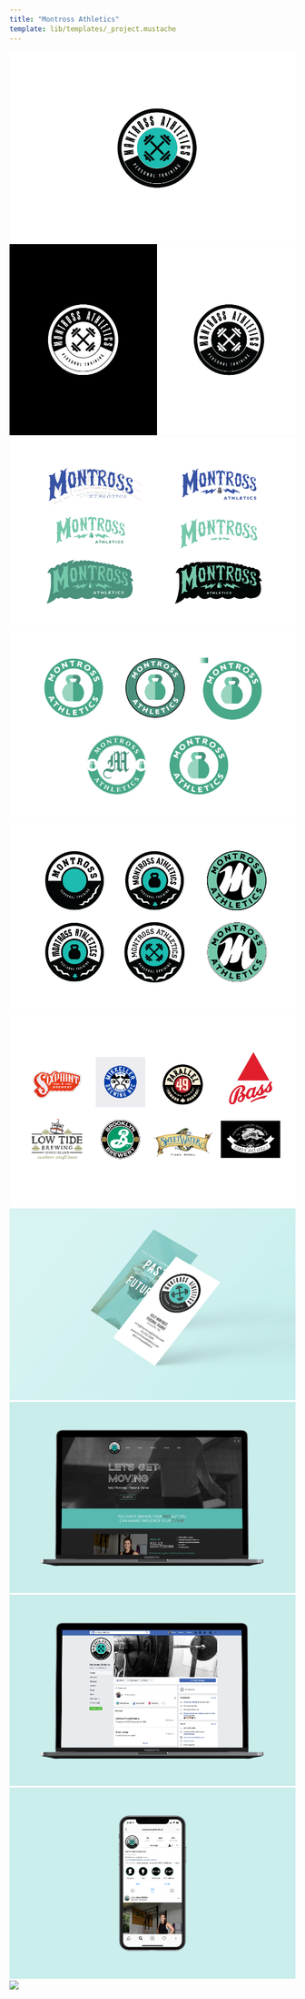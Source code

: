 ```yaml
---
title: "Montross Athletics"
template: lib/templates/_project.mustache
---
```


<img class='project-photo' src="../assets/montross_athletics/montross-1.png">
<img class='project-photo' src="../assets/montross_athletics/montross-2.png">
<img class='project-photo' src="../assets/montross_athletics/montross-3.png">
<img class='project-photo' src="../assets/montross_athletics/montross-4.png">
<img class='project-photo' src="../assets/montross_athletics/montross-5.png">
<img class='project-photo' src="../assets/montross_athletics/montross-6.png">
<img class='project-photo' src="../assets/montross_athletics/montross-7.png">
<img class='project-photo' src="../assets/montross_athletics/montross-8.png">
<img class='project-photo' src="../assets/montross_athletics/montross-9.png">
<img class='project-photo' src="../assets/montross_athletics/montross-10.png">
<img class='project-photo' src="../assets/montross_athletics/montross-11.png">